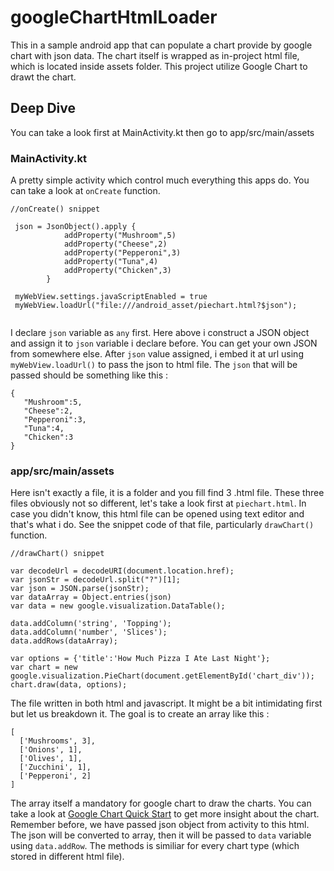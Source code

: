 ﻿# googleChartHtmlLoader
This in a sample android app that can populate a chart provide by google chart with json data. The chart itself is wrapped as in-project html file, which is located inside assets folder. This project utilize Google Chart to drawt the chart.

## Deep Dive
You can take a look first at MainActivity.kt then go to app/src/main/assets

### MainActivity.kt
A pretty simple activity which control much everything this apps do. You can take a look at `onCreate` function.

```
//onCreate() snippet

 json = JsonObject().apply {
            addProperty("Mushroom",5)
            addProperty("Cheese",2)
            addProperty("Pepperoni",3)
            addProperty("Tuna",4)
            addProperty("Chicken",3)
        }
        
 myWebView.settings.javaScriptEnabled = true
 myWebView.loadUrl("file:///android_asset/piechart.html?$json");
 
```

I declare `json` variable as `any` first. Here above i construct a JSON object and assign it to `json` variable i declare before. You can get your own JSON from somewhere else. After `json` value assigned, i embed it at url using `myWebView.loadUrl()` to pass the json to html file. The `json` that will be passed should be something like this :

```
{
   "Mushroom":5,
   "Cheese":2,
   "Pepperoni":3,
   "Tuna":4,
   "Chicken":3
}
```

### app/src/main/assets

Here isn't exactly a file, it is a folder and you fill find 3 .html file. These three files obviously not so different, let's take a look first at `piechart.html`. In case you didn't know, this html file can be opened using text editor and that's what i do. See the snippet code of that file, particularly `drawChart()` function.

```
//drawChart() snippet

var decodeUrl = decodeURI(document.location.href);
var jsonStr = decodeUrl.split("?")[1];
var json = JSON.parse(jsonStr);
var dataArray = Object.entries(json)
var data = new google.visualization.DataTable();

data.addColumn('string', 'Topping');
data.addColumn('number', 'Slices');
data.addRows(dataArray);
        
var options = {'title':'How Much Pizza I Ate Last Night'};
var chart = new google.visualization.PieChart(document.getElementById('chart_div'));
chart.draw(data, options);

 ```
 
 The file written in both html and javascript. It might be a bit intimidating first but let us breakdown it. The goal is to create an array like this :
 
 ```
 [
   ['Mushrooms', 3],
   ['Onions', 1],
   ['Olives', 1],
   ['Zucchini', 1],
   ['Pepperoni', 2]
 ]
 ```
 
The array itself a mandatory for google chart to draw the charts. You can take a look at [Google Chart Quick Start](https://developers.google.com/chart/interactive/docs/quick_start) to get more insight about the chart. Remember before, we have passed json object from activity to this html. The json will be converted to array, then it will be passed to ```data``` variable using ```data.addRow```. The methods is similiar for every chart type (which stored in different html file).
 
 
 

